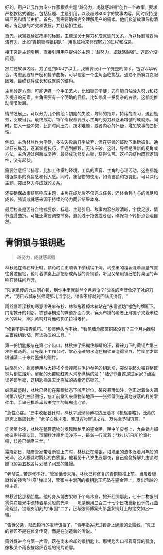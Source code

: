 <ReasoningChainRenderer>
好的，用户让我作为专业作家根据主题“越努力，成就感越强”创作一个故事，要求严格按格式输出，包括标题、主题引用，以及超过800字的故事内容，同时保持逻辑严密和情节曲折。首先，我需要确保完全理解用户的需求。他们希望故事结构清晰，有足够的冲突和发展，并且紧扣主题。

首先，我需要确定故事的标题。主题是关于努力和成就感的关系，所以标题需要简洁有力，比如“青铜锁与银钥匙”，用象征物来体现努力的过程和成果。

接下来是主题引用，直接引用用户提供的主题：“越努力，成就感越强”。这部分没问题。

然后是故事内容。为了达到800字以上，我需要设计一个完整的情节，包含起承转合。考虑到逻辑严密和情节曲折，可以设定一个主角面临挑战，通过不断努力克服困难，最终获得成长和成就感的结构。

主角设定方面，可能选择一个手工艺人，比如锁匠学徒，这样能自然融入努力和技艺提升的元素。主角需要有一个明确的目标，比如修复一把复杂的古锁，这样能推动情节发展。

情节发展上，可以分为几个阶段：初始的失败，导师的指导，持续的练习，遇到瓶颈，突破自我，最终成功。每个阶段都要展示主角的努力和逐渐增强的成就感。同时，加入一些冲突，比如时间压力、技术难题，或者内心的怀疑，增加故事的曲折性。

例如，主角林秋作为学徒，多次失败后几乎放弃，但在导师的鼓励下重新振作。通过日夜练习，逐渐掌握技巧，但遇到瓶颈，无法突破。这时，导师提供新的视角或方法，主角通过创新或坚持，最终成功修复古锁，获得认可。这样的结构既有逻辑性，又有起伏。

需要注意细节描写，比如工作室的环境、工具的声音、主角的心理活动，这些都能增强故事的真实感和代入感。同时，象征物的使用，如青铜锁和银钥匙，可以深化主题，突出努力与成就的关系。

还要确保故事结尾呼应主题，主角在成功后不仅完成任务，还体会到内心的满足和成长，强调成就感来源于持续的努力而非结果本身。

最后检查是否符合格式要求，标题、主题引用、故事内容分段清晰，字数足够，情节连贯曲折。可能还需要调整节奏，避免过于拖沓或仓促，确保每个转折点合理自然。
</ReasoningChainRenderer>

# 青铜锁与银钥匙

> 越努力，成就感越强

林秋跪在青石砖上时，额角的血正顺着下颌线往下淌。祠堂里的檀香混着血腥气直往鼻腔里钻，他盯着供桌上那把断成两截的青铜锁，听见父亲用镇纸拍打桌面的声响在梁柱间炸开。

"陆家祖传的九曲同心锁，到你手里就剩半个月寿命？"父亲的声音像淬了冰的刀片，"明日去城东张师傅那儿当学徒，锁修不好就别回陆氏锁行。"

雨丝裹着深秋的寒意渗进麻布衫，林秋拖着樟木箱站在"永固锁坊"褪色的牌匾下。门帘掀开的刹那，铁锈与桐油的味道扑面而来，穿灰布褂的老者正用镊子夹着米粒大的簧片，案头黄铜灯将他的影子拉得老长。

"修锁不是摆弄机巧。"张师傅头也不抬，"看见墙角那筐铜胚没有？三个月内挫够三百把钥匙坯，再谈碰我的工具。"

第一把钥匙报废在第七个齿口。林秋抹了把糊住眼睛的汗，看锉刀下的黄铜片第三次断成两截。月光爬上工作台时，掌心磨破的水泡在桐油里泡得发白，竹筐底才堪堪铺满二十来片歪扭的铜片。

破晓时分，张师傅用放大镜挨个检视那些毛边参差的钥匙坯，突然抄起火钳将整筐铜片倒进熔炉。窜起的火苗映红老人沟壑纵横的脸："陆少爷当这是过家家？齿距误差超半毫，这钥匙捅进去比盗贼的撬棍还伤锁芯。"

蝉鸣最盛时，林秋已经能在蒙眼状态下听声辨位。某夜暴雨如注，他正对着烛火调试第八版九曲锁图纸，忽听前堂传来重物坠地声——张师傅倒在满地散落的机关零件中，手里还攥着半截未完工的鸳鸯连心锁。

"急性心症。"郎中收起银针时，林秋才发现师傅枕边压着本《机枢要略》，泛黄的扉页上墨迹犹新："此子心性未定，若见贪功冒进之兆，万勿授予璇玑篇。"

守灵第七夜，林秋在整理遗物时发现暗格里的鎏金匣。匣中羊皮卷上，九曲锁内部构造图纤毫毕现，页脚批注墨色深浅不一，最新一行写着："秋儿近日所绘第七稿，误差已缩至三丝。"

霜降那日，陆府管家带着断锁上门时，林秋正在熔银。坩埚里的液体泛着月华般的光泽，浇入模具时腾起的白雾里，他看见十八岁生辰那夜，自己偷偷拆解九曲锁时崩飞的第五枚簧片划破了祠堂的帷幔。

"老爷说...若是修不好..."管家话音未落，林秋已将修复的青铜锁推上前。当雕着貔貅纹的锁舌"咔嗒"弹出时，管家袖中滑落的银钥匙正巧坠在鎏金匣上，发出清越的撞击声。

林秋没接那柄钥匙。他转身从博古架取下个乌木盒，掀开红绸那刻，七十二枚银制零件在晨光中流转着星河般的光泽——那是他用三百二十七个日夜重新设计的九曲玲珑锁，锁眼处阴刻的"永固"二字，正与张师傅案头那盏黄铜灯上的铭文如出一辙。

"告诉父亲，陆氏锁行的招牌该换了。"青年指尖抚过锁身上蜿蜒的云雷纹，"真正的锁匠不是在修复传奇，而是在创造新的传说。"

窗外飘进今冬第一片雪，落在尚未冷却的银钥匙上。那钥匙齿口带着奇异的弧度，像极某个雨夜被熔炉吞噬的铜片轮廓。